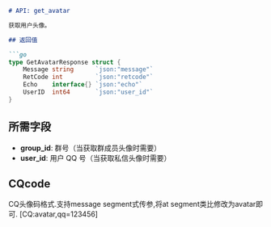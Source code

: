 ```markdown
# API: get_avatar

获取用户头像。

## 返回值

```go
type GetAvatarResponse struct {
    Message string      `json:"message"`
    RetCode int         `json:"retcode"`
    Echo    interface{} `json:"echo"`
    UserID  int64       `json:"user_id"`
}
```

## 所需字段

- **group_id**: 群号（当获取群成员头像时需要）
- **user_id**: 用户 QQ 号（当获取私信头像时需要）

## CQcode

CQ头像码格式.支持message segment式传参,将at segment类比修改为avatar即可.
[CQ:avatar,qq=123456]

```